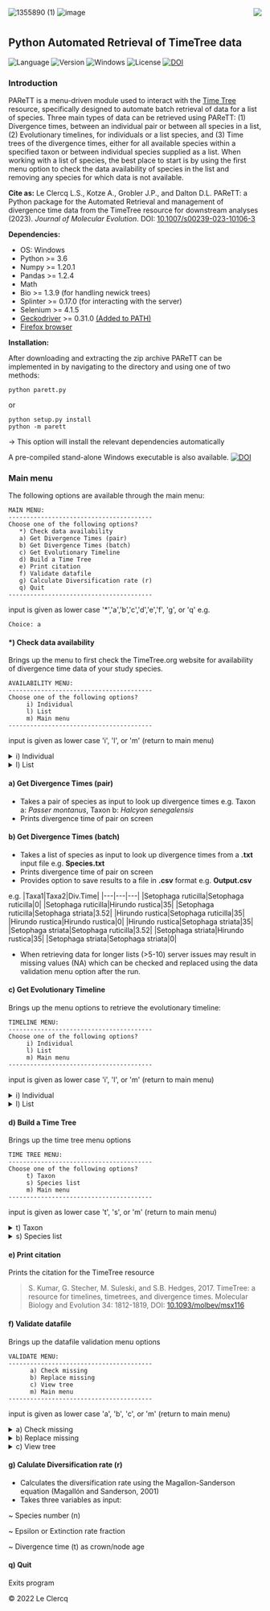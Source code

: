 ![1355890 (1)](https://user-images.githubusercontent.com/85708751/173954559-8cb43e97-c0c5-4442-9e9a-4bfcc7dbe97f.png) ![image](https://user-images.githubusercontent.com/85708751/176173704-851e3776-9e22-40eb-a1ec-329db2db4e35.png) <img align="right" src="https://user-images.githubusercontent.com/85708751/176286890-15060001-79ba-4035-a815-e8cf821cec86.png"> 

#   
## Python Automated Retrieval of TimeTree data
![Language](https://img.shields.io/badge/Language-Python-yellow)  ![Version](https://img.shields.io/badge/Version-1.0.2-purple) ![Windows](https://img.shields.io/badge/OS-Windows-green) ![License](https://img.shields.io/badge/License-Apache_2.0-red) [![DOI](https://zenodo.org/badge/503310621.svg)](https://zenodo.org/badge/latestdoi/503310621-purple)
### Introduction
PAReTT is a menu-driven module used to interact with the [Time Tree](http://www.timetree.org/) resource, specifically 
designed to automate batch retrieval of data for a list of species. Three main types of data can be retrieved using PAReTT:
(1) Divergence times, between an individual pair or between all species in a list, (2) Evolutionary timelines, for individuals
or a list species, and (3) Time trees of the divergence times, either for all available species within a specified taxon or
between individual species supplied as a list.
When working with a list of species, the best place to start is by using the first menu option to check the data availability 
of species in the list and removing any species for which data is not available. 

**Cite as:** Le Clercq L.S., Kotze A., Grobler J.P., and Dalton D.L. PAReTT: a Python package for the Automated Retrieval and management of divergence time data from the TimeTree resource for downstream analyses (2023). _Journal of Molecular Evolution_.
DOI: [10.1007/s00239-023-10106-3](https://doi.org/10.1007/s00239-023-10106-3)

**Dependencies:**
- OS: Windows
- Python >= 3.6
- Numpy >= 1.20.1
- Pandas >= 1.2.4
- Math
- Bio >= 1.3.9 (for handling newick trees)
- Splinter >= 0.17.0 (for interacting with the server)
- Selenium >= 4.1.5
- [Geckodriver](https://github.com/mozilla/geckodriver/releases/tag/v0.31.0) >= 0.31.0 [(Added to PATH)](http://www.learningaboutelectronics.com/Articles/How-to-install-geckodriver-Python-windows.php)
- [Firefox browser](https://www.mozilla.org/en-US/firefox/new/)

**Installation:**

After downloading and extracting the zip archive PAReTT can be implemented in by navigating to the directory and using one of two methods:
```
python parett.py
```
or
```
python setup.py install
python -m parett
```
-> This option will install the relevant dependencies automatically

A pre-compiled stand-alone Windows executable is also available. [![DOI](https://img.shields.io/badge/doi-10.5281/zenodo.6653321-orange)](https://doi.org/10.5281/zenodo.6653321)

### Main menu
The following options are available through the main menu:
```
MAIN MENU:
----------------------------------------
Choose one of the following options?
   *) Check data availability
   a) Get Divergence Times (pair)
   b) Get Divergence Times (batch)
   c) Get Evolutionary Timeline
   d) Build a Time Tree
   e) Print citation
   f) Validate datafile
   g) Calculate Diversification rate (r)
   q) Quit
----------------------------------------
```
input is given as lower case '*','a','b','c','d','e','f', 'g', or 'q'
e.g.
```
Choice: a
```
#### *) Check data availability
Brings up the menu to first check the TimeTree.org website for availability of divergence time data of your study species.
```
AVAILABILITY MENU:
----------------------------------------
Choose one of the following options?
     i) Individual
     l) List
     m) Main menu
----------------------------------------
```
input is given as lower case 'i', 'l', or 'm' (return to main menu)

<details><summary>i) Individual</summary>
<p>
  
- Takes an individual species as input to look up data availability e.g. *Passer montanus*
  
- Prints availability on screen
  
</p>
</details>

<details><summary>l) List</summary>
<p>
  
- Takes a list of species as input in from a **.txt** input file e.g. **Species.txt**
  
- Prints availability on screen
  
- Provides option to save results to a file in **.csv** format e.g. **Availability.csv**
  
e.g.
  |Species|TimeTree.Data|
  |---|---|
  |Setophaga ruticilla|Available|
  |Hirundo rustica|Available|
  |Setophaga striata|Available|

</p>
</details>

#### a) Get Divergence Times (pair)
- Takes a pair of species as input to look up divergence times e.g. Taxon a: *Passer montanus*, Taxon b: *Halcyon senegalensis*
- Prints divergence time of pair on screen
#### b) Get Divergence Times (batch)
- Takes a list of species as input to look up divergence times from a **.txt** input file e.g. **Species.txt**
- Prints divergence time of pair on screen
- Provides option to save results to a file in **.csv** format e.g. **Output.csv**

e.g.
 |Taxa1|Taxa2|Div.Time|
 |---|---|---|
 |Setophaga ruticilla|Setophaga ruticilla|0|
 |Setophaga ruticilla|Hirundo rustica|35|
 |Setophaga ruticilla|Setophaga striata|3.52|
 |Hirundo rustica|Setophaga ruticilla|35|
 |Hirundo rustica|Hirundo rustica|0|
 |Hirundo rustica|Setophaga striata|35|
 |Setophaga striata|Setophaga ruticilla|3.52|
 |Setophaga striata|Hirundo rustica|35|
 |Setophaga striata|Setophaga striata|0|
 
 - When retrieving data for longer lists (>5-10) server issues may result in missing values (NA) which can be checked and replaced using the data validation menu option after the run.

#### c) Get Evolutionary Timeline
Brings up the menu options to retrieve the evolutionary timeline:
```
TIMELINE MENU:
----------------------------------------
Choose one of the following options?
     i) Individual
     l) List
     m) Main menu
----------------------------------------
```
input is given as lower case 'i', 'l', or 'm' (return to main menu)
<details><summary>i) Individual</summary>
<p>

- Takes an individual species as input to look up evolutionary timeline e.g. *Passer montanus*
  
- Downloads **.jpg** result
</p>
</details>
<details><summary>l) List</summary>
<p>

- Takes a list of species as input in from a **.txt** input file e.g. **Species.txt**
  
- Downloads **.jpg** result for each specie in list
</p>
</details>

#### d) Build a Time Tree
Brings up the time tree menu options
```
TIME TREE MENU:
----------------------------------------
Choose one of the following options?
     t) Taxon
     s) Species list
     m) Main menu
----------------------------------------
```
input is given as lower case 't', 's', or 'm' (return to main menu)
<details><summary>t) Taxon</summary>
<p>
  
- Takes the name for a taxon to get a time tree of all available species within the taxon e.g. *Saxicola*
</p>
</details>
<details><summary>s) Species list</summary>
<p>

- Takes a list of species as input in from a **.txt** input file to generate a time tree e.g. **Species.txt**
  
- Downloads the resulting time tree in the Newick format
  
- Stores replaced or missing species to a **.txt** file e.g. **replacements.txt**
</p>
</details>

#### e) Print citation
Prints the citation for the TimeTree resource
>S. Kumar, G. Stecher, M. Suleski, and S.B. Hedges, 2017.  TimeTree: a resource for timelines, timetrees, and divergence times.  Molecular Biology and Evolution 34: 1812-1819,  DOI: [10.1093/molbev/msx116](https://doi.org/10.1093/molbev/msx116)

#### f) Validate datafile
Brings up the datafile validation menu options
```
VALIDATE MENU:
----------------------------------------
      a) Check missing
      b) Replace missing
      c) View tree
      m) Main menu
----------------------------------------
```
input is given as lower case 'a', 'b', 'c', or 'm' (return to main menu)
<details><summary>a) Check missing</summary>
<p>

- Used to check for missing values from running a long list of species (>10 Species)
  
- Takes the output file (.csv) from the divergence time function and checks for any missing values
  
  e.g. 
    |Taxa1|Taxa2|Div.Time|
    |---|---|---|
    |Setophaga ruticilla|Setophaga ruticilla|0|
    |Setophaga ruticilla|Hirundo rustica|**NA**|
    |Setophaga ruticilla|Setophaga striata|3.52|
    |Hirundo rustica|Setophaga ruticilla|35|
    |Hirundo rustica|Hirundo rustica|0|
    |Hirundo rustica|Setophaga striata|**NA**|
    |Setophaga striata|Setophaga ruticilla|3.52|
    |Setophaga striata|Hirundo rustica|35|
    |Setophaga striata|Setophaga striata|0|
  
- If no missing values are detected, will print 'No missing values'
  
- If missing values are detected they are printed to the screen and an attempt will be made to look up those values
  
- Asks for file name to store the missing values as a **.csv** file e.g. **missing.csv**

  e.g. 
    |Taxa1|Taxa2|Div.Time|
    |---|---|---|
    |Setophaga ruticilla|Hirundo rustica|**35**|
    |Hirundo rustica|Setophaga striata|**35**|
</p>
</details>  
<details><summary>b) Replace missing</summary>
<p>
  
- Used to replace the missing values (divergence times) from a long list of species
  
- Takes two input files, one with the divergence times and one with the missing values detected using 'Check missing' 
  
- Asks for file name to store the validated dataset of divergence times
  
  e.g. 
    |Taxa1|Taxa2|Div.Time|
    |---|---|---|
    |Setophaga ruticilla|Setophaga ruticilla|0|
    |Setophaga ruticilla|Hirundo rustica|**35**|
    |Setophaga ruticilla|Setophaga striata|3.52|
    |Hirundo rustica|Setophaga ruticilla|35|
    |Hirundo rustica|Hirundo rustica|0|
    |Hirundo rustica|Setophaga striata|**35**|
    |Setophaga striata|Setophaga ruticilla|3.52|
    |Setophaga striata|Hirundo rustica|35|
    |Setophaga striata|Setophaga striata|0|
</p>
</details>  
<details><summary>c) View tree</summary>
<p>
  
- Takes a newick tree as input and renders a basic display of tree topology
</p>
</details>

#### g) Calulate Diversification rate (r)

- Calculates the diversification rate using the Magallon-Sanderson equation (Magallón and Sanderson, 2001)
- Takes three variables as input:

~ Species number (n)

~ Epsilon or Extinction rate fraction

~ Divergence time (t) as crown/node age

#### q) Quit
Exits program

© 2022 Le Clercq

